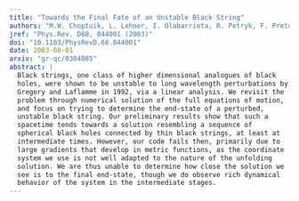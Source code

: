 ```yaml
---
title: "Towards the Final Fate of an Unstable Black String"
authors: "M.W. Choptuik, L. Lehner, I. Olabarrieta, R. Petryk, F. Pretorius, H. Villegas"
jref: "Phys.Rev. D68, 044001 (2003)"
doi: "10.1103/PhysRevD.68.044001"
date: 2003-08-01
arxiv: "gr-qc/0304085"
abstract: |
  Black strings, one class of higher dimensional analogues of black
  holes, were shown to be unstable to long wavelength perturbations by
  Gregory and Laflamme in 1992, via a linear analysis. We revisit the
  problem through numerical solution of the full equations of motion,
  and focus on trying to determine the end-state of a perturbed,
  unstable black string. Our preliminary results show that such a
  spacetime tends towards a solution resembling a sequence of
  spherical black holes connected by thin black strings, at least at
  intermediate times. However, our code fails then, primarily due to
  large gradients that develop in metric functions, as the coordinate
  system we use is not well adapted to the nature of the unfolding
  solution. We are thus unable to determine how close the solution we
  see is to the final end-state, though we do observe rich dynamical
  behavior of the system in the intermediate stages.
---
```

